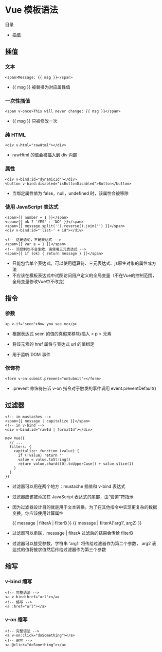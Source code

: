 # Vue 模板语法

目录

- [插值](#11)

## 插值

### 文本

    <span>Message: {{ msg }}</span>

- {{ msg }} 被替换为对应属性值

### 一次性插值

    <span v-once>This will never change: {{ msg }}</span>

- {{ msg }} 只被修改一次

### 纯 HTML

    <div v-html="rawHtml"></div>

- rawHtml 的值会被插入到 div 内部

### 属性

    <div v-bind:id="dynamicId"></div>
    <button v-bind:disabled="isButtonDisabled">Button</button>

- 当绑定属性值为 false，null，undefined 时，该属性会被移除

### 使用 JavaScript 表达式

    <span>{{ number + 1 }}</span>
    <span>{{ ok ? 'YES' : 'NO' }}</span>
    <span>{{ message.split('').reverse().join('') }}</span>
    <div v-bind:id="'list-' + id"></div>

    <!-- 这是语句，不是表达式 -->
    <span>{{ var a = 1 }}</span>
    <!-- 流控制也不会生效，请使用三元表达式 -->
    <span>{{ if (ok) { return message } }}</span>

- 只能包含单个表达式，可以使用运算符、三元表达式、js原生对象的属性或方法
- 不应该在模板表达式中试图访问用户定义的全局变量（不在Vue的控制范围，全局变量修改Vue中不改变）

## 指令

### 参数

    <p v-if="seen">Now you see me</p>

- 根据表达式 seen 的值的真假来移除/插入 < p > 元素

    <a v-bind:href="url"></a>

- 将该元素的 href 属性与表达式 url 的值绑定

    <a v-on:click="doSomething"></a>

- 用于监听 DOM 事件

### 修饰符

    <form v-on:submit.prevent="onSubmit"></form>

- .prevent 修饰符告诉 v-on 指令对于触发的事件调用 event.preventDefault()

## 过滤器

    <!-- in mustaches -->
    <span>{{ message | capitalize }}</span>
    <!-- in v-bind -->
    <div v-bind:id="rawId | formatId"></div>

    new Vue({
      // ...
      filters: {
        capitalize: function (value) {
          if (!value) return ''
          value = value.toString()
          return value.charAt(0).toUpperCase() + value.slice(1)
        }
      }
    })

- 过滤器可以用在两个地方：mustache 插值和 v-bind 表达式
- 过滤器应该被添加在 JavaScript 表达式的尾部，由“管道”符指示
- 因为过滤器设计目的就是用于文本转换。为了在其他指令中实现更复杂的数据变换，你应该使用计算属性

    <span>{{ message | filterA | filterB }}</span>
    <span>{{ message | filterA('arg1', arg2) }}</span>

- 过滤器可以串联，message | filterA 过滤后的结果会传给 filterB
- 过滤器可以接受参数，字符串 'arg1' 将传给过滤器作为第二个参数， arg2 表达式的值将被求值然后传给过滤器作为第三个参数

## 缩写

### v-bind 缩写

    <!-- 完整语法 -->
    <a v-bind:href="url"></a>
    <!-- 缩写 -->
    <a :href="url"></a>

### v-on 缩写

    <!-- 完整语法 -->
    <a v-on:click="doSomething"></a>
    <!-- 缩写 -->
    <a @click="doSomething"></a>